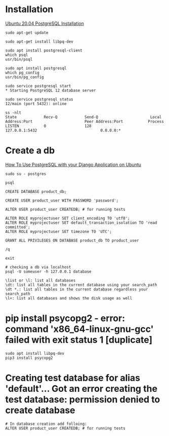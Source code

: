 # Installation
  
  [Ubuntu 20.04 PostgreSQL Installation](https://linuxconfig.org/ubuntu-20-04-postgresql-installation)
  
    sudo apt-get update
    
    sudo apt-get install libpq-dev
    
    sudo apt install postgresql-client
    which psql
    usr/bin/psql

    sudo apt install postgresql
    which pg_config
    usr/bin/pg_config

    sudo service postgresql start
    * Starting PostgreSQL 12 database server

    sudo service postgresql status
    12/main (port 5432): online

    ss -nlt
    State            Recv-Q            Send-Q                       Local Address:Port                       Peer Address:Port           Process
    LISTEN           0                 128                              127.0.0.1:5432                            0.0.0.0:*

# Create a db

  [How To Use PostgreSQL with your Django Application on Ubuntu](https://www.digitalocean.com/community/tutorials/how-to-use-postgresql-with-your-django-application-on-ubuntu-14-04)
  
    sudo su - postgres

    psql

    CREATE DATABASE product_db;

    CREATE USER product_user WITH PASSWORD 'password';
    
    ALTER USER product_user CREATEDB; # for running tests

    ALTER ROLE myprojectuser SET client_encoding TO 'utf8';
    ALTER ROLE myprojectuser SET default_transaction_isolation TO 'read committed';
    ALTER ROLE myprojectuser SET timezone TO 'UTC';

    GRANT ALL PRIVILEGES ON DATABASE product_db TO product_user

    /q

    exit

    # checking a db via localhost
    psql -U someuser -h 127.0.0.1 database

    \list or \l: list all databases
    \dt: list all tables in the current database using your search_path
    \dt *.: list all tables in the current database regardless your search_path
    \l+: list all databases and shows the disk usage as well


# pip install psycopg2 - error: command 'x86_64-linux-gnu-gcc' failed with exit status 1 [duplicate]

    sudo apt install libpq-dev
    pip3 install psycopg2
  
# Creating test database for alias 'default'... Got an error creating the test database: permission denied to create database
  
    # In database creation add folloing:
    ALTER USER product_user CREATEDB; # for running tests
  
